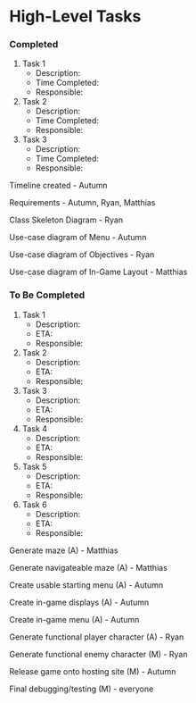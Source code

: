 # High-Level Tasks

### Completed
1. Task 1
    - Description:
    - Time Completed:
    - Responsible: 
2. Task 2
    - Description:
    - Time Completed:
    - Responsible: 
3. Task 3
    - Description:
    - Time Completed:
    - Responsible: 

Timeline created - Autumn

Requirements - Autumn, Ryan, Matthias

Class Skeleton Diagram - Ryan

Use-case diagram of Menu - Autumn

Use-case diagram of Objectives - Ryan

Use-case diagram of In-Game Layout - Matthias


### To Be Completed

1. Task 1
    - Description:
    - ETA:
    - Responsible: 
2. Task 2
    - Description:
    - ETA:
    - Responsible: 
3. Task 3
    - Description:
    - ETA:
    - Responsible: 
4. Task 4
    - Description:
    - ETA:
    - Responsible: 
5. Task 5
    - Description:
    - ETA:
    - Responsible: 
6. Task 6
    - Description:
    - ETA:
    - Responsible: 

Generate maze (A) - Matthias

Generate navigateable maze (A) - Matthias

Create usable starting menu (A) - Autumn

Create in-game displays (A) - Autumn

Create in-game menu (A) - Autumn

Generate functional player character (A) - Ryan

Generate functional enemy character (M) - Ryan

Release game onto hosting site (M) - Autumn 

Final debugging/testing (M) - everyone

